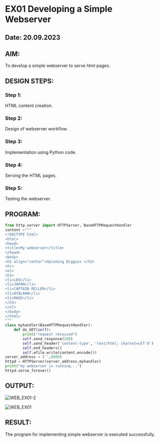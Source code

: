 # EX01 Developing a Simple Webserver
## Date: 20.09.2023

## AIM:
To develop a simple webserver to serve html pages.

## DESIGN STEPS:
### Step 1: 
HTML content creation.

### Step 2:
Design of webserver workflow.

### Step 3:
Implementation using Python code.

### Step 4:
Serving the HTML pages.

### Step 5:
Testing the webserver.

## PROGRAM:
```python
from http.server import HTTPServer, BaseHTTPRequestHandler
content =""" 
<!DOCTYPE html>
<html>
<head>
<title>My webserver</title>
</head>
<body>
<h2 align="center">Upcoming Biggies </h2>
<hr>
<ol>
<h3>
<li>LEO</li>
<li>JAPAN</li>
<li>CAPTAIN MILLER</li>
<li>AYALAAN</li>
<li>RAGE</li>
</h3>
</ol>
</body>
</html>
"""
class myhandler(BaseHTTPRequestHandler):
    def do_GET(self):
        print("request received")
        self.send_response(200)
        self.send_header('content-type', 'text/html; charset=utf-8')
        self.end_headers()
        self.wfile.write(content.encode())
server_address = ('',8000)
httpd = HTTPServer(server_address,myhandler)
print("my webserver is running...")
httpd.serve_forever()
```

## OUTPUT:
![WEB_EX01-2](https://github.com/Shakthikumar22009242/simplewebserver/assets/120207509/c2dfa364-a71a-436d-934a-0ce53ef66878)

![WEB_EX01](https://github.com/Shakthikumar22009242/simplewebserver/assets/120207509/2670f951-1037-4ff8-a466-35fe6ba770c9)


## RESULT:
The program for implementing simple webserver is executed successfully.
